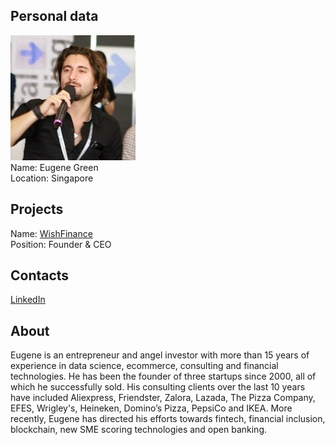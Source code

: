 ## Personal data
![eugene green photo](photo/eugene_green.jpg)  
Name:   Eugene Green  
Location: Singapore  
## Projects 
Name: [WishFinance](../projects/wishfinance.md)  
Position: Founder & CEO   
## Contacts
[LinkedIn](https://www.linkedin.com/in/eugenegreen/)      
## About
Eugene is an entrepreneur and angel investor with
more than 15 years of experience in data science, ecommerce,
consulting and financial technologies. He
has been the founder of three startups since 2000, all
of which he successfully sold. His consulting clients
over the last 10 years have included Aliexpress,
Friendster, Zalora, Lazada, The Pizza Company,
EFES, Wrigley's, Heineken, Domino’s Pizza, PepsiCo
and IKEA. More recently, Eugene has directed his
efforts towards fintech, financial inclusion, blockchain,
new SME scoring technologies and open banking. 
